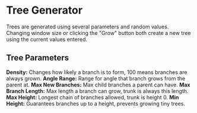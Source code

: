 # Tree Generator

Trees are generated using several parameters and random values. Changing window size or clicking the "Grow" button both create a new tree using the current values entered.

## Tree Parameters
**Density:** Changes how likely a branch is to form, 100 means branches are always grown.
**Angle Range:** Range for angle that branch grows from the parent at.
**Max New Branches:** Max child branches a parent can have.
**Max Branch Length:** Max length a branch can grow, trunk is always this length.
**Max Height:** Longest chain of branches allowed, trunk is height 0.
**Min Height:** Guarantees branches up to a height, prevents growing tiny trees.